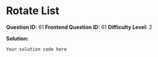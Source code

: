 
  # Rotate List
  
  **Question ID:** 61
  **Frontend Question ID:** 61
  **Difficulty Level:** 2
  
  **Solution:**  
  ```
  Your solution code here
  ```
    